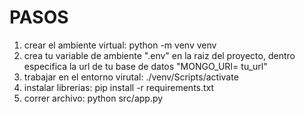 # PASOS
1) crear el ambiente virtual: python -m venv venv
2) crea tu variable de ambiente ".env" en la raiz del proyecto, dentro especifica la url de tu base de datos "MONGO_URI= tu_url"
3) trabajar en el entorno virutal: ./venv/Scripts/activate
4) instalar librerias: pip install -r requirements.txt
5) correr archivo: python src/app.py


